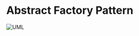# Abstract Factory Pattern

![UML](https://upload.wikimedia.org/wikipedia/commons/thumb/9/9d/Abstract_factory_UML.svg/1280px-Abstract_factory_UML.svg.png)
